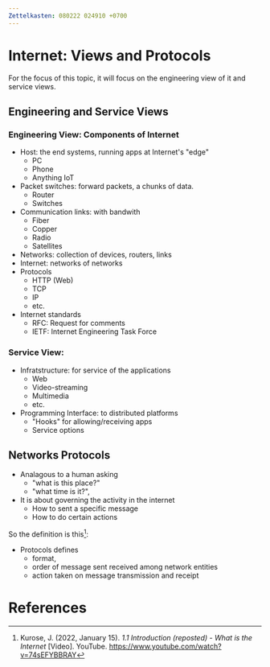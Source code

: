 ```yaml
---
Zettelkasten: 080222 024910 +0700
---
```

# Internet: Views and Protocols
For the focus of this topic, it will focus on the engineering view of it and service views.

## Engineering and Service Views
### Engineering View: Components of Internet
* Host: the end systems, running apps at Internet's "edge"
	* PC
	* Phone
	* Anything IoT
* Packet switches: forward packets, a chunks of data.
	* Router
	* Switches
* Communication links: with bandwith
	* Fiber
	* Copper
	* Radio
	* Satellites
* Networks: collection of devices, routers, links
* Internet: networks of networks
* Protocols
	* HTTP (Web)
	* TCP
	* IP
	* etc.
* Internet standards
	* RFC: Request for comments
	* IETF: Internet Engineering Task Force

### Service View:
* Infratstructure: for service of the applications
	* Web
	* Video-streaming
	* Multimedia
	* etc.
* Programming Interface: to distributed platforms
	* "Hooks" for allowing/receiving apps
	* Service options

## Networks Protocols
* Analagous to a human asking 
	* "what is this place?"
	* "what time is it?", 
* It is about governing the activity in the internet
	* How to sent a specific message
	* How to do certain actions

So the definition is this[^1]:
* Protocols defines 
	* format, 
	* order of message sent received among network entities
	* action taken on message transmission and receipt

# References

[^1]: Kurose, J. (2022, January 15). _1.1 Introduction (reposted) - What is the Internet_ [Video]. YouTube. https://www.youtube.com/watch?v=74sEFYBBRAY
